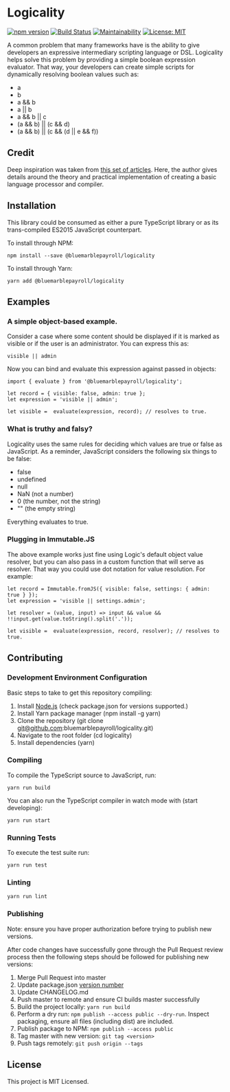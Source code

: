 # Logicality

[![npm version](https://badge.fury.io/js/%40bluemarblepayroll%2Flogicality.svg)](https://badge.fury.io/js/%40bluemarblepayroll%2Flogicality) [![Build Status](https://travis-ci.org/bluemarblepayroll/logicality.svg?branch=master)](https://travis-ci.org/bluemarblepayroll/logicality) [![Maintainability](https://api.codeclimate.com/v1/badges/fbb0d5a6bac07afc7c2f/maintainability)](https://codeclimate.com/github/bluemarblepayroll/logicality/maintainability) [![License: MIT](https://img.shields.io/badge/License-MIT-yellow.svg)](https://opensource.org/licenses/MIT)

A common problem that many frameworks have is the ability to give developers an expressive
intermediary scripting language or DSL. Logicality helps solve this problem by providing a simple
boolean expression evaluator.  That way, your developers can create simple scripts for dynamically
resolving boolean values such as:

* a
* b
* a && b
* a || b
* a && b || c
* (a && b) || (c && d)
* (a && b) || (c && (d || e && f))

## Credit

Deep inspiration was taken from [this set of articles](https://ruslanspivak.com/lsbasi-part7/).
Here, the author gives details around the theory and practical implementation of creating a basic
language processor and compiler.

## Installation

This library could be consumed as either a pure TypeScript library or as its trans-compiled ES2015 JavaScript counterpart.

To install through NPM:

````
npm install --save @bluemarblepayroll/logicality
````

To install through Yarn:

````
yarn add @bluemarblepayroll/logicality
````

## Examples

### A simple object-based example.

Consider a case where some content should be displayed if it is marked as visible or if the user is an administrator. You can express this as:

````
visible || admin
````

Now you can bind and evaluate this expression against passed in objects:

````
import { evaluate } from '@bluemarblepayroll/logicality';

let record = { visible: false, admin: true };
let expression = 'visible || admin';

let visible =  evaluate(expression, record); // resolves to true.
````

### What is truthy and falsy?

Logicality uses the same rules for deciding which values are true or false as JavaScript. As a reminder, JavaScript considers the following six things to be false:

* false
* undefined
* null
* NaN (not a number)
* 0 (the number, not the string)
* "" (the empty string)

Everything evaluates to true.

### Plugging in Immutable.JS

The above example works just fine using Logic's default object value resolver, but you can also pass in a custom function that will serve as resolver.  That way you could use dot notation for value resolution.  For example:

````
let record = Immutable.fromJS({ visible: false, settings: { admin: true } });
let expression = 'visible || settings.admin';

let resolver = (value, input) => input && value && !!input.get(value.toString().split('.'));

let visible =  evaluate(expression, record, resolver); // resolves to true.
````

## Contributing

### Development Environment Configuration

Basic steps to take to get this repository compiling:

1. Install [Node.js](https://nodejs.org) (check package.json for versions supported.)
2. Install Yarn package manager (npm install -g yarn)
3. Clone the repository (git clone git@github.com:bluemarblepayroll/logicality.git)
4. Navigate to the root folder (cd logicality)
5. Install dependencies (yarn)

### Compiling

To compile the TypeScript source to JavaScript, run:

````
yarn run build
````

You can also run the TypeScript compiler in watch mode with (start developing):

```
yarn run start
```

### Running Tests

To execute the test suite run:

````
yarn run test
````

### Linting

````
yarn run lint
````

### Publishing

Note: ensure you have proper authorization before trying to publish new versions.

After code changes have successfully gone through the Pull Request review process then the following steps should be followed for publishing new versions:

1. Merge Pull Request into master
2. Update package.json [version number](https://semver.org/)
3. Update CHANGELOG.md
4. Push master to remote and ensure CI builds master successfully
5. Build the project locally: `yarn run build`
6. Perform a dry run: `npm publish --access public --dry-run`.  Inspect packaging, ensure all files (including dist) are included.
7. Publish package to NPM: `npm publish --access public`
8. Tag master with new version: `git tag <version>`
9. Push tags remotely: `git push origin --tags`

## License

This project is MIT Licensed.
